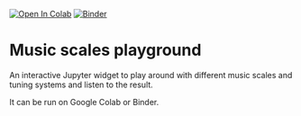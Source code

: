 <a href="https://colab.research.google.com/github/rodrihgh/music-scales-playground/blob/master/music-scales.ipynb" target="_parent"><img src="https://colab.research.google.com/assets/colab-badge.svg" alt="Open In Colab"/></a>
[![Binder](https://mybinder.org/badge_logo.svg)](https://mybinder.org/v2/gh/rodrihgh/music-scales-playground/master?filepath=music-scales.ipynb)

# Music scales playground

An interactive Jupyter widget to play around with different music scales and tuning systems
and listen to the result.

It can be run on Google Colab or Binder.
